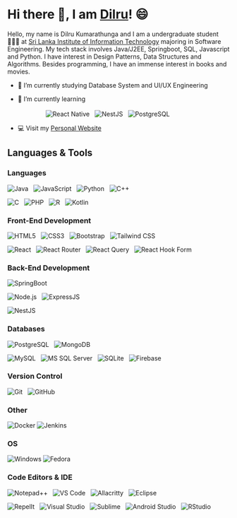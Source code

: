 # Hi there 👋, I am [Dilru]()! 😄

Hello, my name is Dilru Kumarathunga and I am a undergraduate student👩🏽‍🎓 at [Sri Lanka Institute of Information Technology](https://www.sliit.lk/) majoring in Software Engineering. My tech stack involves Java/J2EE, Springboot, SQL, Javascript and Python. I have interest in Design Patterns, Data Structures and Algorithms. Besides programming, I have an immense interest in books and movies.

- 🔭 I’m currently studying Database System and UI/UX Engineering
  
- 🌱 I’m currently learning <br/><br/>
&nbsp;&nbsp;&nbsp;&nbsp;&nbsp;&nbsp;&nbsp;&nbsp;&nbsp;&nbsp;&nbsp;&nbsp;&nbsp;&nbsp;&nbsp;&nbsp;![React Native](https://img.shields.io/badge/React_Native-20232A?style=for-the-badge&logo=react&logoColor=61DAFB)&nbsp;&nbsp; ![NestJS](https://img.shields.io/badge/nestjs-%23E0234E.svg?style=for-the-badge&logo=nestjs&logoColor=white)&nbsp;&nbsp; ![PostgreSQL](https://img.shields.io/badge/PostgreSQL-316192?style=for-the-badge&logo=postgresql&logoColor=white)&nbsp;&nbsp;
  
- 💻 Visit my [Personal Website](https://dilrux10.github.io/)

## Languages & Tools

### Languages

![Java](https://img.shields.io/badge/Java-ED8B00?style=for-the-badge&logo=openjdk&logoColor=white)&nbsp;&nbsp;
![JavaScript](https://img.shields.io/badge/JavaScript-F7DF1E?style=for-the-badge&logo=javascript&logoColor=black)&nbsp;&nbsp;
![Python](https://img.shields.io/badge/Python-3776AB?style=for-the-badge&logo=python&logoColor=white)&nbsp;&nbsp;
![C++](https://img.shields.io/badge/C%2B%2B-00599C?style=for-the-badge&logo=c%2B%2B&logoColor=white)&nbsp;&nbsp;

![C](https://img.shields.io/badge/C-00599C?style=for-the-badge&logo=c&logoColor=white)&nbsp;&nbsp;
![PHP](https://img.shields.io/badge/PHP-777BB4?style=for-the-badge&logo=php&logoColor=white)&nbsp;&nbsp;
![R](https://img.shields.io/badge/R-276DC3?style=for-the-badge&logo=r&logoColor=white)&nbsp;&nbsp;
![Kotlin](https://img.shields.io/badge/Kotlin-0095D5?&style=for-the-badge&logo=kotlin&logoColor=white)&nbsp;&nbsp;

### Front-End Development

![HTML5](https://img.shields.io/badge/HTML5-E34F26?style=for-the-badge&logo=html5&logoColor=white)&nbsp;&nbsp;
![CSS3](https://img.shields.io/badge/CSS-239120?&style=for-the-badge&logo=css3&logoColor=white)&nbsp;&nbsp;
![Bootstrap](https://img.shields.io/badge/Bootstrap-563D7C?style=for-the-badge&logo=bootstrap&logoColor=white)&nbsp;&nbsp;
![Tailwind CSS](https://img.shields.io/badge/Tailwind_CSS-38B2AC?style=for-the-badge&logo=tailwind-css&logoColor=white)&nbsp;&nbsp;

![React](https://img.shields.io/badge/React-20232A?style=for-the-badge&logo=react&logoColor=61DAFB)&nbsp;&nbsp;
![React Router](https://img.shields.io/badge/React_Router-CA4245?style=for-the-badge&logo=react-router&logoColor=white)&nbsp;&nbsp;
![React Query](https://img.shields.io/badge/-React%20Query-FF4154?style=for-the-badge&logo)&nbsp;&nbsp;
![React Hook Form](https://img.shields.io/badge/React%20Hook%20Form-%23EC5990.svg?style=for-the-badge&logo=reacthookform&logoColor=white)

### Back-End Development

![SpringBoot](https://img.shields.io/badge/Spring-6DB33F?style=for-the-badge&logo=spring&logoColor=white)&nbsp;&nbsp;

![Node.js](https://img.shields.io/badge/Node.js-43853D?style=for-the-badge&logo=node.js&logoColor=white)&nbsp;&nbsp;
![ExpressJS](https://img.shields.io/badge/Express.js-404D59?style=for-the-badge)&nbsp;&nbsp;

![NestJS](https://img.shields.io/badge/nestjs-%23E0234E.svg?style=for-the-badge&logo=nestjs&logoColor=white)&nbsp;&nbsp;

### Databases

![PostgreSQL](https://img.shields.io/badge/PostgreSQL-316192?style=for-the-badge&logo=postgresql&logoColor=white)&nbsp;&nbsp;
![MongoDB](https://img.shields.io/badge/MongoDB-4EA94B?style=for-the-badge&logo=mongodb&logoColor=white)&nbsp;&nbsp;

![MySQL](https://img.shields.io/badge/MySQL-005C84?style=for-the-badge&logo=mysql&logoColor=white)&nbsp;&nbsp;
![MS SQL Server](https://img.shields.io/badge/Microsoft_SQL_Server-CC2927?style=for-the-badge&logo=microsoft-sql-server&logoColor=white)&nbsp;&nbsp;
![SQLite](https://img.shields.io/badge/SQLite-07405E?style=for-the-badge&logo=sqlite&logoColor=white)&nbsp;&nbsp;
![Firebase](https://img.shields.io/badge/Firebase-039BE5?style=for-the-badge&logo=Firebase&logoColor=white)

### Version Control

![Git](https://img.shields.io/badge/git-%23F05033.svg?style=for-the-badge&logo=git&logoColor=white)&nbsp;&nbsp;
![GitHub](https://img.shields.io/badge/-GitHub-black?style=for-the-badge&logo=appveyor)&nbsp;&nbsp;

### Other

![Docker](https://img.shields.io/badge/docker-%230db7ed.svg?style=for-the-badge&logo=docker&logoColor=white)
![Jenkins](https://img.shields.io/badge/jenkins-%232C5263.svg?style=for-the-badge&logo=jenkins&logoColor=white)

### OS

![Windows](https://img.shields.io/badge/Windows-0078D6?style=for-the-badge&logo=windows&logoColor=white)
![Fedora](https://img.shields.io/badge/Fedora-294172?style=for-the-badge&logo=fedora&logoColor=white)&nbsp;&nbsp;

### Code Editors & IDE 

![Notepad++](https://img.shields.io/badge/Notepad++-90E59A.svg?style=for-the-badge&logo=notepad%2B%2B&logoColor=black)&nbsp;&nbsp;
![VS Code](https://img.shields.io/badge/Visual_Studio_Code-0078D4?style=for-the-badge&logo=visual%20studio%20code&logoColor=white)&nbsp;&nbsp;
![Allacritty](https://img.shields.io/badge/alacritty-F46D01?style=for-the-badge&logo=alacritty&logoColor=white)&nbsp;&nbsp;
![Eclipse](https://img.shields.io/badge/Eclipse-2C2255?style=for-the-badge&logo=eclipse&logoColor=white)&nbsp;&nbsp;

![RepelIt](https://img.shields.io/badge/replit-667881?style=for-the-badge&logo=replit&logoColor=white)&nbsp;&nbsp;
![Visual Studio](https://img.shields.io/badge/Visual_Studio-5C2D91?style=for-the-badge&logo=visual%20studio&logoColor=white)&nbsp;&nbsp;
![Sublime](https://img.shields.io/badge/sublime_text-%23575757.svg?&style=for-the-badge&logo=sublime-text&logoColor=important)&nbsp;&nbsp;
![Android Studio](https://img.shields.io/badge/Android%20Studio-3DDC84.svg?style=for-the-badge&logo=android-studio&logoColor=white)&nbsp;&nbsp;
![RStudio](https://img.shields.io/badge/RStudio-75AADB?style=for-the-badge&logo=RStudio&logoColor=white)&nbsp;&nbsp;

